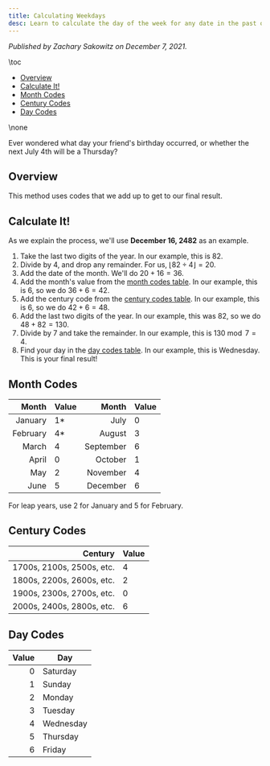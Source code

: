 ```yaml
---
title: Calculating Weekdays
desc: Learn to calculate the day of the week for any date in the past or future!
---
```


_Published by Zachary Sakowitz on December 7, 2021._

\toc

- [Overview](#overview)
- [Calculate It!](#calculate-it)
- [Month Codes](#month-codes)
- [Century Codes](#century-codes)
- [Day Codes](#day-codes)

\none

Ever wondered what day your friend's birthday occurred, or whether the next July 4th will be a Thursday?

## Overview

This method uses codes that we add up to get to our final result.

## Calculate It!

As we explain the process, we'll use **December 16, 2482** as an example.

1. Take the last two digits of the year. In our example, this is $82$.
2. Divide by 4, and drop any remainder. For us, $\lfloor 82 \div 4 \rfloor = 20$.
3. Add the date of the month. We'll do $20 + 16 = 36$.
4. Add the month's value from the [month codes table](#month-codes). In our example, this is $6$, so we do $36 + 6 = 42$.
5. Add the century code from the [century codes table](#century-codes). In our example, this is $6$, so we do $42 + 6 = 48$.
6. Add the last two digits of the year. In our example, this was $82$, so we do $48 + 82 = 130$.
7. Divide by 7 and take the remainder. In our example, this is $130 \bmod 7 = 4$.
8. Find your day in the [day codes table](#day-codes). In our example, this is Wednesday. This is your final result!

## Month Codes

|    Month | Value |     Month | Value |
| -------: | ----- | --------: | ----- |
|  January | 1\*   |      July | 0     |
| February | 4\*   |    August | 3     |
|    March | 4     | September | 6     |
|    April | 0     |   October | 1     |
|      May | 2     |  November | 4     |
|     June | 5     |  December | 6     |

For leap years, use 2 for January and 5 for February.

## Century Codes

|                   Century | Value |
| ------------------------: | ----- |
| 1700s, 2100s, 2500s, etc. | 4     |
| 1800s, 2200s, 2600s, etc. | 2     |
| 1900s, 2300s, 2700s, etc. | 0     |
| 2000s, 2400s, 2800s, etc. | 6     |

## Day Codes

| Value | Day       |
| ----: | --------- |
|     0 | Saturday  |
|     1 | Sunday    |
|     2 | Monday    |
|     3 | Tuesday   |
|     4 | Wednesday |
|     5 | Thursday  |
|     6 | Friday    |

